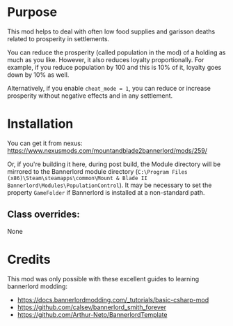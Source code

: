 
# Purpose

This mod helps to deal with often low food supplies and garisson deaths related to prosperity in settlements.

You can reduce the prosperity (called population in the mod) of a holding as much as you like. However, it also reduces loyalty proportionally. For example, if you reduce population by 100 and this is 10% of it, loyalty goes down by 10% as well.

Alternatively, if you enable `cheat_mode = 1`, you can reduce or increase prosperity without negative effects and in any settlement.

# Installation

You can get it from nexus: https://www.nexusmods.com/mountandblade2bannerlord/mods/259/

Or, if you're building it here, during post build, the Module directory will be mirrored to the Bannerlord module directory (`C:\Program Files (x86)\Steam\steamapps\common\Mount & Blade II Bannerlord\Modules\PopulationControl`). It may be necessary to set the property `GameFolder` if Bannerlord is installed at a non-standard path.

## Class overrides:

None

# Credits

This mod was only possible with these excellent guides to learning bannerlord modding:

* https://docs.bannerlordmodding.com/_tutorials/basic-csharp-mod
* https://github.com/calsev/bannerlord_smith_forever
* https://github.com/Arthur-Neto/BannerlordTemplate